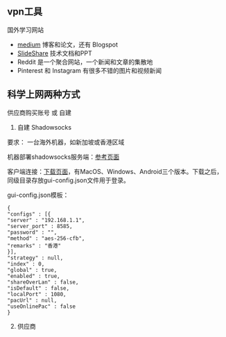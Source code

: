 ## vpn工具

国外学习网站
- [medium](https://medium.com/) 博客和论文，还有 Blogspot
- [SlideShare](https://www.slideshare.net/) 技术文档和PPT
- Reddit 是一个聚合网站，一个新闻和文章的集散地
- Pinterest 和 Instagram 有很多不错的图片和视频新闻

## 科学上网两种方式

供应商购买账号 或 自建

1. 自建
Shadowsocks

要求：
一台海外机器，如新加坡或香港区域

机器部署shadowsocks服务端：[参考页面](https://shadowsocks.org/doc/deploying.html)

客户端连接：[下载页面](https://shadowsocks.org/doc/getting-started.html)，有MacOS、Windows、Android三个版本。下载之后，同级目录存放gui-config.json文件用于登录。

gui-config.json模板：
```
{
"configs" : [{
"server" : "192.168.1.1",
"server_port" : 8585,
"password" : "",
"method" : "aes-256-cfb",
"remarks" : "香港"
}],
"strategy" : null,
"index" : 0,
"global" : true,
"enabled" : true,
"shareOverLan" : false,
"isDefault" : false,
"localPort" : 1080,
"pacUrl" : null,
"useOnlinePac" : false
}

```

2. 供应商
